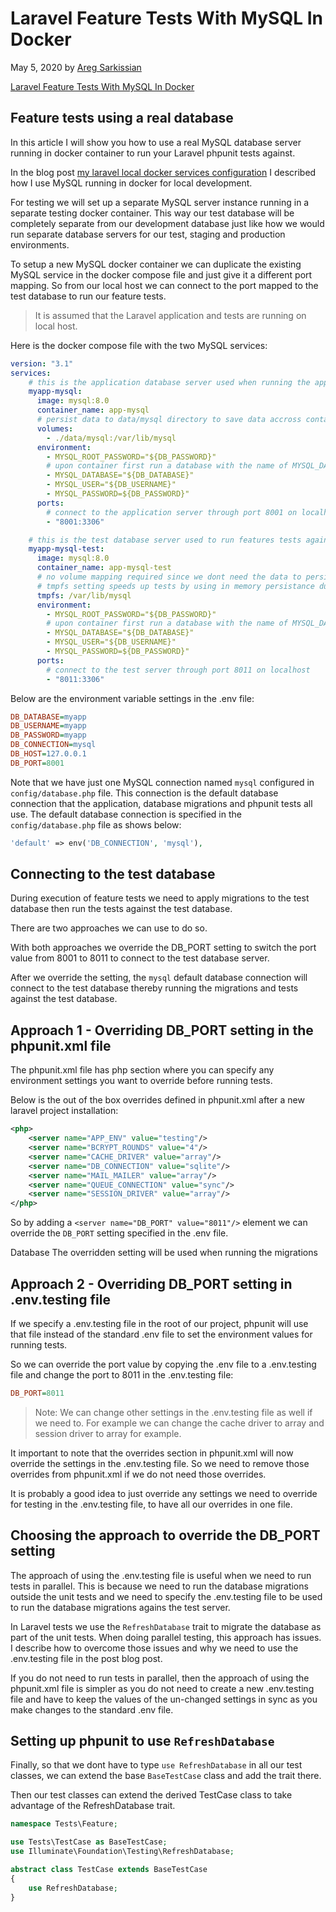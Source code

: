 # Laravel Feature Tests With MySQL In Docker

May 5, 2020 by [Areg Sarkissian](https://aregsar.com/about)

[Laravel Feature Tests With MySQL In Docker](https://aregsar.com/blog/2020/laravel-feature-tests-with-mysql-in-docker)

## Feature tests using a real database

In this article I will show you how to use a real MySQL database server running in docker container to run your Laravel phpunit tests against.

In the blog post [my laravel local docker services configuration](https://aregsar.com/blog/2020/my-laravel-local-docker-services-configuration) I described how I use MySQL running in docker for local development. 

For testing we will set up a separate MySQL server instance running in a separate testing docker container. This way our test database will be completely separate from our development database just like how we would run separate database servers for our test, staging and production environments.

To setup a new MySQL docker container we can duplicate the existing MySQL service in the docker compose file and just give it a different port mapping. So from our local host we can connect to the port mapped to the test database to run our feature tests.

> It is assumed that the Laravel application and tests are running on local host.

Here is the docker compose file with the two MySQL services:

```yml
version: "3.1"
services:
    # this is the application database server used when running the app locally
    myapp-mysql:
      image: mysql:8.0
      container_name: app-mysql
      # persist data to data/mysql directory to save data accross container runs
      volumes:
        - ./data/mysql:/var/lib/mysql
      environment:
        - MYSQL_ROOT_PASSWORD="${DB_PASSWORD}"
        # upon container first run a database with the name of MYSQL_DATABASE setting will be created
        - MYSQL_DATABASE="${DB_DATABASE}"
        - MYSQL_USER="${DB_USERNAME}"
        - MYSQL_PASSWORD=${DB_PASSWORD}"
      ports:
        # connect to the application server through port 8001 on localhost
        - "8001:3306"

    # this is the test database server used to run features tests against
    myapp-mysql-test:
      image: mysql:8.0
      container_name: app-mysql-test
      # no volume mapping required since we dont need the data to persist after container is shut down
      # tmpfs setting speeds up tests by using in memory persistance during tests
      tmpfs: /var/lib/mysql
      environment:
        - MYSQL_ROOT_PASSWORD="${DB_PASSWORD}"
        # upon container first run a database with the name of MYSQL_DATABASE setting will be created
        - MYSQL_DATABASE="${DB_DATABASE}"
        - MYSQL_USER="${DB_USERNAME}"
        - MYSQL_PASSWORD=${DB_PASSWORD}"
      ports:
        # connect to the test server through port 8011 on localhost
        - "8011:3306"
```


Below are the environment variable settings in the .env file:

```ini 
DB_DATABASE=myapp
DB_USERNAME=myapp
DB_PASSWORD=myapp
DB_CONNECTION=mysql
DB_HOST=127.0.0.1
DB_PORT=8001
```

Note that we have just one MySQL connection named `mysql` configured in `config/database.php` file.
This connection is the default database connection that the application, database migrations and phpunit tests all use. The default database connection is specified in the `config/database.php` file as shows below:

```php
'default' => env('DB_CONNECTION', 'mysql'),
```

## Connecting to the test database

During execution of feature tests we need to apply migrations to the test database then run the tests against the test database.

There are two approaches we can use to do so.

With both approaches we override the DB_PORT setting to switch the port value from 8001 to 8011 to connect to the test database server.

After we override the setting, the `mysql` default database connection will connect to the test database thereby running the migrations and tests against the test database.

## Approach 1 - Overriding DB_PORT setting in the phpunit.xml file

The phpunit.xml file has php section where you can specify any environment settings you want to override before running tests.

Below is the out of the box overrides defined in phpunit.xml after a new laravel project installation:

```xml
<php>
    <server name="APP_ENV" value="testing"/>
    <server name="BCRYPT_ROUNDS" value="4"/>
    <server name="CACHE_DRIVER" value="array"/>
    <server name="DB_CONNECTION" value="sqlite"/>
    <server name="MAIL_MAILER" value="array"/>
    <server name="QUEUE_CONNECTION" value="sync"/>
    <server name="SESSION_DRIVER" value="array"/>
</php>
```

So by adding a `<server name="DB_PORT" value="8011"/>` element we can override the `DB_PORT` setting specified in the .env file.

Database 
The overridden setting will be used when running the migrations 

## Approach 2 - Overriding DB_PORT setting in .env.testing file

If we specify a .env.testing file in the root of our project, phpunit will use that file instead of the standard .env file to set the environment values for running tests.

So we can override the port value by copying the .env file to a .env.testing file and change the port to 8011 in the .env.testing file:

```ini
DB_PORT=8011
```

> Note: We can change other settings in the .env.testing file as well if we need to. For example we can change the cache driver to array and session driver to array for example.

It important to note that the overrides section in phpunit.xml will now override the settings in the .env.testing file. So we need to remove those overrides from phpunit.xml if we do not need those overrides.

It is probably a good idea to just override any settings we need to override for testing in the .env.testing file, to have all our overrides in one file.

## Choosing the approach to override the DB_PORT setting

The approach of using the .env.testing file is useful when we need to run tests in parallel. This is because we need to run the database migrations outside the unit tests and we need to specify the .env.testing file to be used to run the database migrations agains the test server.

In Laravel tests we use the `RefreshDatabase` trait to migrate the database as part of the unit tests. When doing parallel testing, this approach has issues. I describe how to overcome those issues and why we need to use the .env.testing file in the post []() blog post.

If you do not need to run tests in parallel, then the approach of using the phpunit.xml file is simpler as you do not need to create a new .env.testing file and have to keep the values of the un-changed settings in sync as you make changes to the standard .env file.

## Setting up phpunit to use `RefreshDatabase`

Finally, so that we dont have to type `use RefreshDatabase` in all our test classes, we can extend the base `BaseTestCase` class and add the trait there.

Then our test classes can extend the derived TestCase class to take advantage of the RefreshDatabase trait.

```php
namespace Tests\Feature;

use Tests\TestCase as BaseTestCase;
use Illuminate\Foundation\Testing\RefreshDatabase;

abstract class TestCase extends BaseTestCase
{
    use RefreshDatabase;
}
```